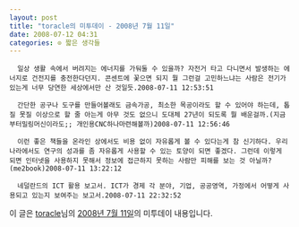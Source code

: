 ```yaml
---
layout: post
title: "toracle의 미투데이 - 2008년 7월 11일"
date: 2008-07-12 04:31
categories: ⊙ 짧은 생각들
---
```



    
      일상 생활 속에서 버려지는 에너지를 가둬둘 수 있을까? 자전거 타고 다니면서 발생하는 에너지로 건전지를 충전한다던지. 콘센트에 꽃으면 되지 뭘 그런걸 고민하느냐는 사람은 전기가 있는게 너무 당연한 세상에서만 산 것일듯.2008-07-11 12:53:51

      간단한 공구나 도구를 만들어볼래도 금속가공, 최소한 목공이라도 할 수 있어야 하는데, 톱질 못질 이상으로 할 줄 아는게 아무 것도 없으니 도대체 27년이 되도록 뭘 배운걸까.(지금부터밀링머신이라도;; 개인용CNC하나마련해볼까)2008-07-11 12:56:46

      이런 좋은 책들을 온라인 상에서도 비용 없이 자유롭게 볼 수 있다는게 참 신기하다. 우리 나라에서도 연구의 성과를 좀 자유롭게 사용할 수 있는 토양이 되면 좋겠다. 그런데 이렇게 되면 인터넷을 사용하지 못해서 정보에 접근하지 못하는 사람만 피해를 보는 것 아닐까?(me2book)2008-07-11 13:22:12

      네덜란드의 ICT 활용 보고서. ICT가 경제 각 분야, 기업, 공공영역, 가정에서 어떻게 사용되고 있는지 보여주는 보고서.2008-07-11 22:32:52

    
    

이 글은 [toracle](http://me2day.net/toracle)님의 [2008년 7월 11일](http://me2day.net/toracle/2008/07/11#03:53:51)의 미투데이 내용입니다.


   
       
